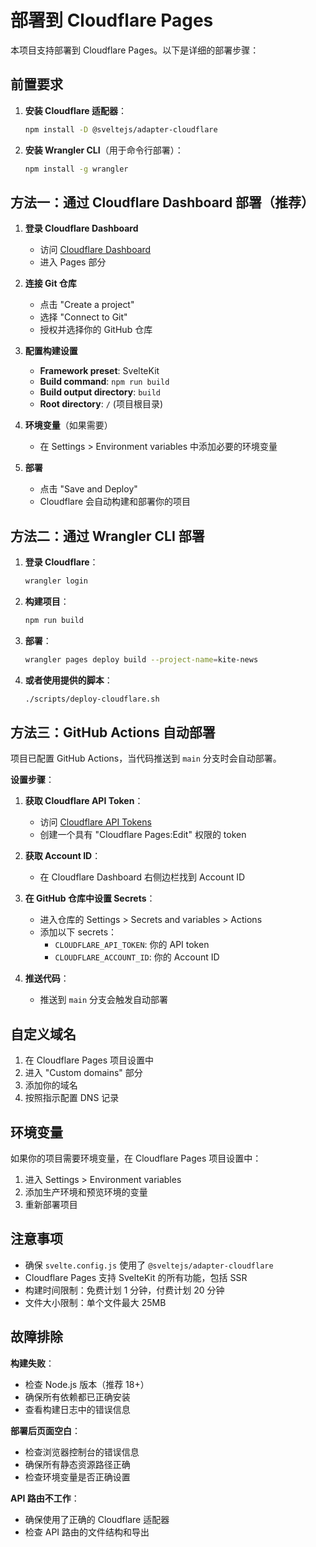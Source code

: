 # 部署到 Cloudflare Pages

本项目支持部署到 Cloudflare Pages。以下是详细的部署步骤：

## 前置要求

1. **安装 Cloudflare 适配器**：
   ```bash
   npm install -D @sveltejs/adapter-cloudflare
   ```

2. **安装 Wrangler CLI**（用于命令行部署）：
   ```bash
   npm install -g wrangler
   ```

## 方法一：通过 Cloudflare Dashboard 部署（推荐）

1. **登录 Cloudflare Dashboard**
   - 访问 [Cloudflare Dashboard](https://dash.cloudflare.com/)
   - 进入 Pages 部分

2. **连接 Git 仓库**
   - 点击 "Create a project"
   - 选择 "Connect to Git"
   - 授权并选择你的 GitHub 仓库

3. **配置构建设置**
   - **Framework preset**: SvelteKit
   - **Build command**: `npm run build`
   - **Build output directory**: `build`
   - **Root directory**: `/` (项目根目录)

4. **环境变量**（如果需要）
   - 在 Settings > Environment variables 中添加必要的环境变量

5. **部署**
   - 点击 "Save and Deploy"
   - Cloudflare 会自动构建和部署你的项目

## 方法二：通过 Wrangler CLI 部署

1. **登录 Cloudflare**：
   ```bash
   wrangler login
   ```

2. **构建项目**：
   ```bash
   npm run build
   ```

3. **部署**：
   ```bash
   wrangler pages deploy build --project-name=kite-news
   ```

4. **或者使用提供的脚本**：
   ```bash
   ./scripts/deploy-cloudflare.sh
   ```

## 方法三：GitHub Actions 自动部署

项目已配置 GitHub Actions，当代码推送到 `main` 分支时会自动部署。

**设置步骤**：

1. **获取 Cloudflare API Token**：
   - 访问 [Cloudflare API Tokens](https://dash.cloudflare.com/profile/api-tokens)
   - 创建一个具有 "Cloudflare Pages:Edit" 权限的 token

2. **获取 Account ID**：
   - 在 Cloudflare Dashboard 右侧边栏找到 Account ID

3. **在 GitHub 仓库中设置 Secrets**：
   - 进入仓库的 Settings > Secrets and variables > Actions
   - 添加以下 secrets：
     - `CLOUDFLARE_API_TOKEN`: 你的 API token
     - `CLOUDFLARE_ACCOUNT_ID`: 你的 Account ID

4. **推送代码**：
   - 推送到 `main` 分支会触发自动部署

## 自定义域名

1. 在 Cloudflare Pages 项目设置中
2. 进入 "Custom domains" 部分
3. 添加你的域名
4. 按照指示配置 DNS 记录

## 环境变量

如果你的项目需要环境变量，在 Cloudflare Pages 项目设置中：

1. 进入 Settings > Environment variables
2. 添加生产环境和预览环境的变量
3. 重新部署项目

## 注意事项

- 确保 `svelte.config.js` 使用了 `@sveltejs/adapter-cloudflare`
- Cloudflare Pages 支持 SvelteKit 的所有功能，包括 SSR
- 构建时间限制：免费计划 1 分钟，付费计划 20 分钟
- 文件大小限制：单个文件最大 25MB

## 故障排除

**构建失败**：
- 检查 Node.js 版本（推荐 18+）
- 确保所有依赖都已正确安装
- 查看构建日志中的错误信息

**部署后页面空白**：
- 检查浏览器控制台的错误信息
- 确保所有静态资源路径正确
- 检查环境变量是否正确设置

**API 路由不工作**：
- 确保使用了正确的 Cloudflare 适配器
- 检查 API 路由的文件结构和导出